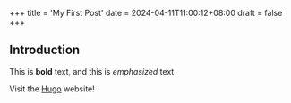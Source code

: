 +++
title = 'My First Post'
date = 2024-04-11T11:00:12+08:00
draft = false
+++

## Introduction

This is **bold** text, and this is _emphasized_ text.

Visit the [Hugo](https://gohugo.io) website!

